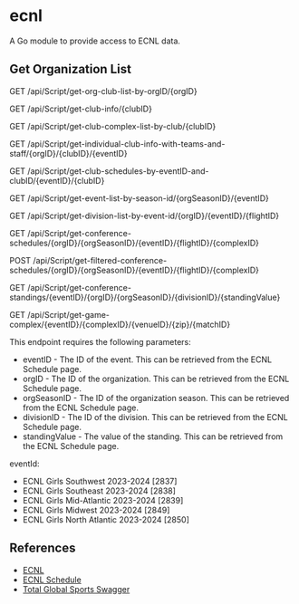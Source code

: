 # ecnl
A Go module to provide access to ECNL data.

## Get Organization List

GET /api/Script/get-org-club-list-by-orgID/{orgID}

GET /api/Script/get-club-info/{clubID}

GET /api/Script/get-club-complex-list-by-club/{clubID}

GET /api/Script/get-individual-club-info-with-teams-and-staff/{orgID}/{clubID}/{eventID}

GET /api/Script/get-club-schedules-by-eventID-and-clubID/{eventID}/{clubID}

GET /api/Script/get-event-list-by-season-id/{orgSeasonID}/{eventID}

GET /api/Script/get-division-list-by-event-id/{orgID}/{eventID}/{flightID}

GET /api/Script/get-conference-schedules/{orgID}/{orgSeasonID}/{eventID}/{flightID}/{complexID}

POST /api/Script/get-filtered-conference-schedules/{orgID}/{orgSeasonID}/{eventID}/{flightID}/{complexID}

GET /api/Script/get-conference-standings/{eventID}/{orgID}/{orgSeasonID}/{divisionID}/{standingValue}

GET /api/Script/get-game-complex/{eventID}/{complexID}/{venueID}/{zip}/{matchID}

This endpoint requires the following parameters:

* eventID - The ID of the event.  This can be retrieved from the ECNL Schedule page.
* orgID - The ID of the organization.  This can be retrieved from the ECNL Schedule page.
* orgSeasonID - The ID of the organization season.  This can be retrieved from the ECNL Schedule page.
* divisionID - The ID of the division.  This can be retrieved from the ECNL Schedule page.
* standingValue - The value of the standing.  This can be retrieved from the ECNL Schedule page.


eventId:
* ECNL Girls Southwest 2023-2024 [2837]
* ECNL Girls Southeast 2023-2024 [2838]
* ECNL Girls Mid-Atlantic 2023-2024 [2839]
* ECNL Girls Midwest 2023-2024 [2849]
* ECNL Girls North Atlantic 2023-2024 [2850]

## References

* [ECNL](https://www.ecnlgirls.com/)
* [ECNL Schedule](https://www.ecnlgirls.com/schedule/)
* [Total Global Sports Swagger](https://public.totalglobalsports.com/swagger/index.html)